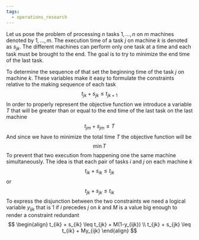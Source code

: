 ```yaml
---
tags:
  - operations_research
---
```

Let us pose the problem of processing $n$ tasks $1,\dots,n$ on $m$ machines denoted by $1,\dots,m$. The execution time of a task $j$ on machine $k$ is denoted as $s_{jk}$. The different machines can perform only one task at a time and each task must be brought to the end. The goal is to try to minimize the end time of the last task. 

To determine the sequence of that set the beginning time of the task $j$ on machine $k$. These variables make it easy to formulate the constraints relative to the making sequence of each task
$$
t_{jk} + s_{jk} \leq t_{jk+1}
$$
In order to properly represent the objective function we introduce a variable $T$ that will be greater than or equal to the end time of the last task on the last machine
$$
t_{jm} + s_{jm} \leq T
$$
And since we have to minimize the total time $T$ the objective function will be 
$$
	\min T
$$
To prevent that two execution from happening one the same machine simultaneously. The idea is that each pair of tasks $i$ and $j$ on each machine $k$
$$
t_{ik} + s_{ik} \leq t_{jk}
$$
or 
$$
t_{jk} + s_{jk} \leq t_{ik}
$$
To express the disjunction between the two constraints we need a logical variable $y_{ijk}$ that is $1$ if $i$ precedes $j$ on $k$ and $M$ is a value big enough to render a constraint redundant
$$
\begin{align}
t_{ik} + s_{ik} \leq t_{jk} + M(1-y_{ijk}) \\
t_{jk} + s_{jk} \leq t_{ik} + My_{ijk}
\end{align}
$$

